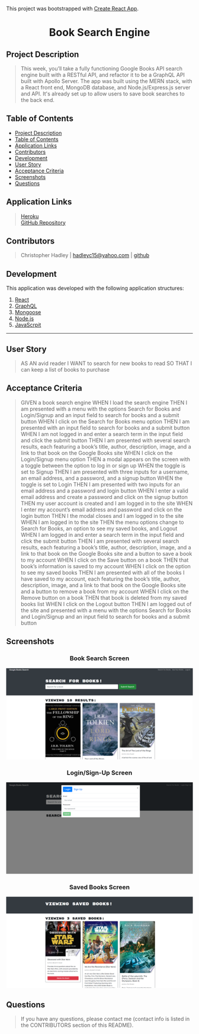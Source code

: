 This project was bootstrapped with [Create React App](https://github.com/facebook/create-react-app).

# <div align="center">**Book Search Engine**</div>

## **Project Description**
> This week, you’ll take a fully functioning Google Books API search engine built with a RESTful API, and refactor it to be a GraphQL API built with Apollo Server. The app was built using the MERN stack, with a React front end, MongoDB database, and Node.js/Express.js server and API. It's already set up to allow users to save book searches to the back end.

## **Table of Contents** 
* [Project Description](#project-description)  
* [Table of Contents](#table-of-contents)  
* [Application Links](#application-links)  
* [Contributors](#contributors)  
* [Development](#development)  
* [User Story](#user-story)  
* [Acceptance Criteria](#acceptance-criteria)  
* [Screenshots](#screenshots)
* [Questions](#questions)  

## **Application Links**
> [Heroku](https://hidden-basin-48104.herokuapp.com/)  
> [GitHub Repository](https://github.com/hadleyc15/book-search-engine)

## **Contributors** 
> Christopher Hadley | <hadleyc15@yahoo.com> | [github](https://github.com/hadleyc15)    

## **Development**
This application was developed with the following application structures:

1. [React](https://reactjs.org/docs/getting-started.html)
2. [GraphQL](https://graphql.org/learn/)
3. [Mongoose](https://mongoosejs.com/docs/api.html)
3. [Node.js](https://nodejs.org/en/docs/)
4. [JavaScrpit](https://developer.mozilla.org/en-US/docs/Web/JavaScript)

---

## **User Story**

> AS AN avid reader
> I WANT to search for new books to read
> SO THAT I can keep a list of books to purchase

## **Acceptance Criteria**
> GIVEN a book search engine
> WHEN I load the search engine
> THEN I am presented with a menu with the options Search for Books and Login/Signup and an input field to search for books and a submit button
> WHEN I click on the Search for Books menu option
> THEN I am presented with an input field to search for books and a submit button
> WHEN I am not logged in and enter a search term in the input field and click the submit button
> THEN I am presented with several search results, each featuring a book’s title, author, description, image, and a link to that book on the Google Books site
> WHEN I click on the Login/Signup menu option
> THEN a modal appears on the screen with a toggle between the option to log in or sign up
> WHEN the toggle is set to Signup
> THEN I am presented with three inputs for a username, an email address, and a password, and a signup button
> WHEN the toggle is set to Login
> THEN I am presented with two inputs for an email address and a password and login button
> WHEN I enter a valid email address and create a password and click on the signup button
> THEN my user account is created and I am logged in to the site
> WHEN I enter my account’s email address and password and click on the login button
> THEN I the modal closes and I am logged in to the site
> WHEN I am logged in to the site
> THEN the menu options change to Search for Books, an option to see my saved books, and Logout
> WHEN I am logged in and enter a search term in the input field and click the submit button
> THEN I am presented with several search results, each featuring a book’s title, author, description, image, and a link to that book on the Google Books site and a button to save a book to my account
> WHEN I click on the Save button on a book
> THEN that book’s information is saved to my account
> WHEN I click on the option to see my saved books
> THEN I am presented with all of the books I have saved to my account, each featuring the book’s title, author, description, image, and a link to that book on the Google Books site and a button to remove a book from my account
> WHEN I click on the Remove button on a book
> THEN that book is deleted from my saved books list
> WHEN I click on the Logout button
> THEN I am logged out of the site and presented with a menu with the options Search for Books and Login/Signup and an input field to search for books and a submit button 


## **Screenshots**

### <div align="center">**Book Search Screen**</div>
<img src="/assets/images/Screenshot%20(126).png" />

### <div align="center">**Login/Sign-Up Screen**</div>
<img src="/assets/images/Screenshot%20(128).png" />

### <div align="center">**Saved Books Screen**</div>
<img src="/assets/images/Screenshot%20(127).png" />


## **Questions**
>If you have any questions, please contact me (contact info is listed in the CONTRIBUTORS section of this README).
